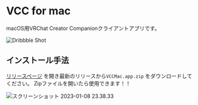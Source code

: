 # VCC for mac

macOS用VRChat Creator Companionクライアントアプリです。

![Dribbble Shot](https://user-images.githubusercontent.com/122166434/211201978-a85bb5d7-69c9-4613-82f6-67c6852a2ccd.png)



## インストール手法



[リリースページ](https://github.com/AranoYuki1/VCC-for-mac/releases)  を開き最新のリリースから`VCCMac.app.zip` をダウンロードしてください。
Zipファイルを開いたら使用できます！！

![スクリーンショット 2023-01-08 23.38.33](https://i.imgur.com/8CwtbUn.png)